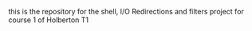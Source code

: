 this is the repository for the shell, I/O Redirections and filters project for course 1 of Holberton T1

